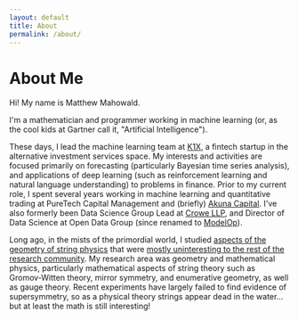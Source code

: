 ```yaml
---
layout: default
title: About
permalink: /about/
---
```


<h1 class="title">About Me</h1>

Hi! My name is Matthew Mahowald.

I'm a mathematician and programmer working in machine learning (or, as the cool kids at Gartner call it, "Artificial Intelligence").

These days, I lead the machine learning team at [K1X](https://k1x.io/), a fintech startup in the alternative investment services space.
My interests and activities are focused primarily on forecasting (particularly Bayesian time series analysis), and applications of deep learning (such as reinforcement learning and natural language understanding) to problems in finance.
Prior to my current role, I spent several years working in machine learning and quantitative trading at PureTech Capital Management and (briefly) [Akuna Capital](https://akunacapital.com/).
I've also formerly been Data Science Group Lead at [Crowe LLP](https://www.crowe.com/), and Director of Data Science at Open Data Group (since renamed to [ModelOp](https://www.modelop.com/)).

Long ago, in the mists of the primordial world, I studied [aspects of the geometry of string physics](https://www.mdpi.com/2073-8994/9/10/232) that were [mostly uninteresting to the rest of the research community](https://scholar.google.com/scholar?cites=5986335289667352222&as_sdt=400005&sciodt=0,14&hl=en).
My research area was geometry and mathematical physics, particularly mathematical aspects of string theory such as Gromov-Witten theory, mirror symmetry, and enumerative geometry, as well as gauge theory.
Recent experiments have largely failed to find evidence of supersymmetry, so as a physical theory strings appear dead in the water... but at least the math is still interesting!